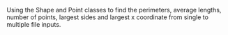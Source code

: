 Using the Shape and Point classes to find the perimeters, average lengths, number of points, largest sides and largest x coordinate from single to multiple file inputs.
